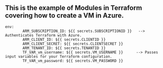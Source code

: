 ## This is the example of Modules in Terraform covering how to create a VM in Azure.

```
env:
        ARM_SUBSCRIPTION_ID: ${{ secrets.SUBSCRIPTIONID }}   --> Authenticates Terraform with Azure.
        ARM_CLIENT_ID: ${{ secrets.CLIENTID }}
        ARM_CLIENT_SECRET: ${{ secrets.CLIENTSECRET }}
        ARM_TENANT_ID: ${{ secrets.TENANTID }}
        TF_VAR_vm_username: ${{ secrets.VM_USERNAME }}      --> Passes input variables for your Terraform configuration.
        TF_VAR_vm_password: ${{ secrets.VM_PASSWORD }}
```
